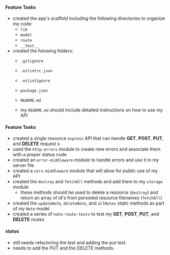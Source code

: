 #### Feature Tasks  
* created the app's scaffold including the following directories to organize my code:  
  * `lib`  
  * `model`  
  * `route`  
  * `__test__`  
* created the folowing folders:  
  * `.gitignore`  
  * `.eslintrc.json`  
  * `.eslintignore`  
  * `package.json`  
  * `README.md`  

  * my `README.md` should include detailed instructions on how to use my API  

#### Feature Tasks  
* created a single resource `express` API that can handle **GET**, **POST**, **PUT**, and **DELETE** request  s
* used the `http-errors` module to create new errors and associate them with a proper status code  
* created an `error-middleware` module to handle errors and *use* it in my server file  
* created a `cors-middleware` module that will allow for public use of my API  
* created the `destroy` and `fetchAll` methods and add them to my `storage` module  
  * these methods should be used to delete a resource (`destroy`) and return an array of id's from persisted resource filenames (`fetchAll`)  
* created the `updateNote`, `deleteNote`, and `allNotes` static methods as part of my `Note` model  
* created a series of `note-route-tests` to test my **GET**, **POST**, **PUT**, and **DELETE** routes  

#### status  
* still needs refactoring the test and adding the put test.  
* needs to add the PUT and the DELETE methods.  
